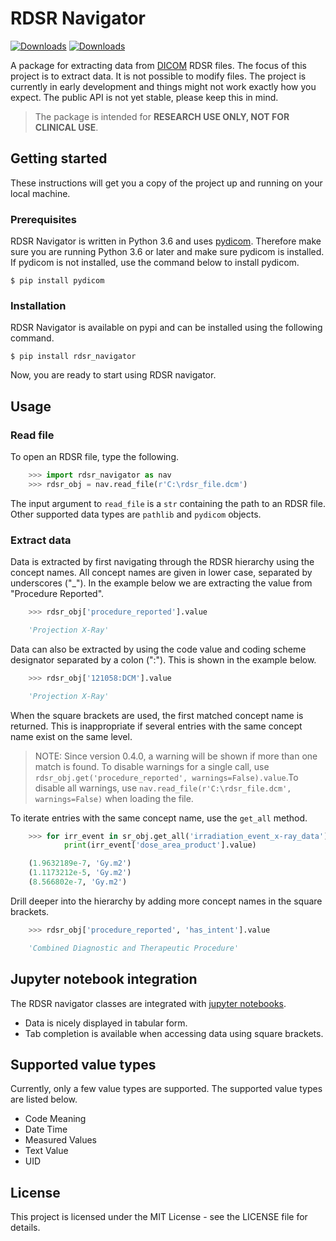 # RDSR Navigator
[![Downloads](https://pepy.tech/badge/rdsr-navigator)](https://pepy.tech/project/rdsr-navigator)
[![Downloads](https://pepy.tech/badge/rdsr-navigator/week)](https://pepy.tech/project/rdsr-navigator/week)

A package for extracting data from [DICOM](https://www.dicomstandard.org/) RDSR files. The focus of this project is to extract data. It is not possible to modify files. The project is currently in early development and things might not work exactly how you expect. The public API is not yet stable, please keep this in mind.

> The package is intended for **RESEARCH USE ONLY, NOT FOR CLINICAL USE**.

## Getting started

These instructions will get you a copy of the project up and running on your local machine.

### Prerequisites

RDSR Navigator is written in Python 3.6 and uses [pydicom](https://pydicom.github.io/). Therefore make sure you are running Python 3.6 or later and make sure pydicom is installed. If pydicom is not installed, use the command below to install pydicom.

    $ pip install pydicom

### Installation

RDSR Navigator is available on pypi and can be installed using the following command.

    $ pip install rdsr_navigator

Now, you are ready to start using RDSR navigator.

## Usage

### Read file

To open an RDSR file, type the following.

```python
    >>> import rdsr_navigator as nav
    >>> rdsr_obj = nav.read_file(r'C:\rdsr_file.dcm')
```

The input argument to `read_file` is a `str` containing the path to an RDSR file. Other supported data types are `pathlib` and `pydicom` objects.

### Extract data

Data is extracted by first navigating through the RDSR hierarchy using the concept names. All concept names are given in lower case, separated by underscores ("_"). In the example below we are extracting the value from "Procedure Reported".

```python
    >>> rdsr_obj['procedure_reported'].value

    'Projection X-Ray'
```

Data can also be extracted by using the code value and coding scheme designator separated by a colon (":"). This is shown in the example below.

```python
    >>> rdsr_obj['121058:DCM'].value

    'Projection X-Ray'
```

When the square brackets are used, the first matched concept name is returned. This is inappropriate if several entries with the same concept name exist on the same level.

> NOTE: Since version 0.4.0, a warning will be shown if more than one match is found. To disable warnings for a single call, use `rdsr_obj.get('procedure_reported', warnings=False).value`.To disable all warnings, use `nav.read_file(r'C:\rdsr_file.dcm', warnings=False)` when loading the file. 

 To iterate entries with the same concept name, use the `get_all` method.

```python
    >>> for irr_event in sr_obj.get_all('irradiation_event_x-ray_data')):
            print(irr_event['dose_area_product'].value)

    (1.9632189e-7, 'Gy.m2')
    (1.1173212e-5, 'Gy.m2')
    (8.566802e-7, 'Gy.m2')
```

Drill deeper into the hierarchy by adding more concept names in the square brackets.

```python
    >>> rdsr_obj['procedure_reported', 'has_intent'].value

    'Combined Diagnostic and Therapeutic Procedure'
```

## Jupyter notebook integration

The RDSR navigator classes are integrated with [jupyter notebooks](http://jupyter.org/).

+ Data is nicely displayed in tabular form.
+ Tab completion is available when accessing data using square brackets.

## Supported value types

Currently, only a few value types are supported. The supported value types are listed below.

+ Code Meaning
+ Date Time
+ Measured Values
+ Text Value
+ UID

## License

This project is licensed under the MIT License - see the LICENSE file for details.
